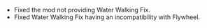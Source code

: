 - Fixed the mod not providing Water Walking Fix.
- Fixed Water Walking Fix having an incompatibility with Flywheel.